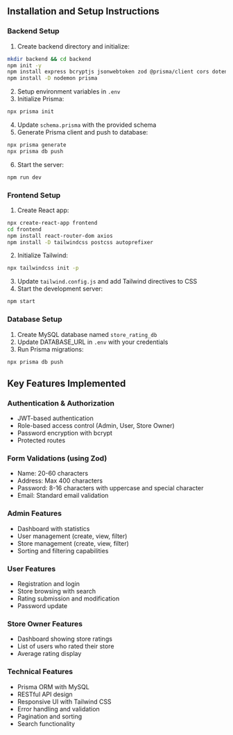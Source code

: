 ## Installation and Setup Instructions

### Backend Setup
1. Create backend directory and initialize:
```bash
mkdir backend && cd backend
npm init -y
npm install express bcryptjs jsonwebtoken zod @prisma/client cors dotenv
npm install -D nodemon prisma
```

2. Setup environment variables in `.env`
3. Initialize Prisma:
```bash
npx prisma init
```

4. Update `schema.prisma` with the provided schema
5. Generate Prisma client and push to database:
```bash
npx prisma generate
npx prisma db push
```

6. Start the server:
```bash
npm run dev
```

### Frontend Setup
1. Create React app:
```bash
npx create-react-app frontend
cd frontend
npm install react-router-dom axios
npm install -D tailwindcss postcss autoprefixer
```

2. Initialize Tailwind:
```bash
npx tailwindcss init -p
```

3. Update `tailwind.config.js` and add Tailwind directives to CSS
4. Start the development server:
```bash
npm start
```

### Database Setup
1. Create MySQL database named `store_rating_db`
2. Update DATABASE_URL in `.env` with your credentials
3. Run Prisma migrations:
```bash
npx prisma db push
```

## Key Features Implemented

### Authentication & Authorization
- JWT-based authentication
- Role-based access control (Admin, User, Store Owner)
- Password encryption with bcrypt
- Protected routes

### Form Validations (using Zod)
- Name: 20-60 characters
- Address: Max 400 characters  
- Password: 8-16 characters with uppercase and special character
- Email: Standard email validation

### Admin Features
- Dashboard with statistics
- User management (create, view, filter)
- Store management (create, view, filter)
- Sorting and filtering capabilities

### User Features
- Registration and login
- Store browsing with search
- Rating submission and modification
- Password update

### Store Owner Features  
- Dashboard showing store ratings
- List of users who rated their store
- Average rating display

### Technical Features
- Prisma ORM with MySQL
- RESTful API design
- Responsive UI with Tailwind CSS
- Error handling and validation
- Pagination and sorting
- Search functionality
